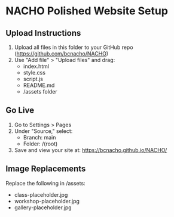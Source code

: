 # NACHO Polished Website Setup

## Upload Instructions
1. Upload all files in this folder to your GitHub repo (https://github.com/bcnacho/NACHO)
2. Use "Add file" > "Upload files" and drag:
   - index.html
   - style.css
   - script.js
   - README.md
   - /assets folder

## Go Live
1. Go to Settings > Pages
2. Under "Source," select:
   - Branch: main
   - Folder: /(root)
3. Save and view your site at:
   https://bcnacho.github.io/NACHO/

## Image Replacements
Replace the following in /assets:
- class-placeholder.jpg
- workshop-placeholder.jpg
- gallery-placeholder.jpg
